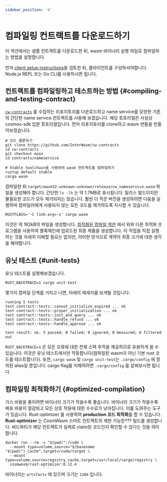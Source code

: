 ```yaml
---
sidebar_position: '4'
---
```


# 컴파일링 컨트랙트를 다운로드하기

이 섹션에서는 샘플 컨트랙트를 다운로드한 뒤,  wasm 바이너리 실행 파일로 컴파일하는 방법을 설명합니다.

먼저 [client setup instructions](03-setting-env.md)을 검토한 뒤, 클라이언트를 구성하셔야합니다. Node.js REPL 또는 Go CLI를 사용하시면 됩니다.

## 컨트랙트를 컴파일링하고 테스트하는 방법 {#compiling-and-testing-contract}

[`cw-contracts`](https://github.com/InterWasm/cw-contracts) 를 수집하는 리포지토리를 다운로드하고 name service를 모방한 기존의 간단한 name service 컨트랙트를 사용해 보겠습니다. 해당 튜토리얼은 사실상 cosmos-sdk 입문 튜토리얼입니다. 먼저 리포지토리를 clone하고 wasm 번들을 만들어보겠습니다.

```shell
# 코드 클론하기
git clone https://github.com/InterWasm/cw-contracts
cd cw-contracts
git checkout main
cd contracts/nameservice

# Stable toolchain을 사용하여 wasm 컨트랙트를 컴파일하기
rustup default stable
cargo wasm
```

컴파일한 뒤 `target/wasm32-unknown-unknown/release/cw_nameservice.wasm` 파일을 생성해야 합니다. 간단한 `ls -lh` 는 약 1.7MB로 표시됩니다. 릴리스 빌드이지만 불필요한 코드가 모두 제거되지는 않습니다. 훨씬 더 작은 버전을 생성하려면 다음을 실행하여 컴파일러에게 사용되지 않는 모든 코드를 제거하도록 지시할 수 있습니다.

```shell
RUSTFLAGS='-C link-arg=-s' cargo wasm
```

이것은 약 162kB의 파일을 생성합니다. [최적화된 컴파일 섹션](#optimized-compilation) 에서 위와 다른 최적화 프로그램을 사용하여 블록체인에 업로드된 최종 제품을 생성합니다. 이 작업을 직접 실행하는 것을 자세히 이해할 필요는 없지만, 이러한 방식으로 계약의 최종 크기에 대한 생각을 해야합니다.

## 유닛 테스트 {#unit-tests}

유닛 테스트를 실행해보겠습니다.

```shell
RUST_BACKTRACE=1 cargo unit-test
```

몇가지 컴파일 단계를 거치고 나면, 아래의 메세지를 보게될 것입니다:

```text
running 5 tests
test contract::tests::cannot_initialize_expired ... ok
test contract::tests::proper_initialization ... ok
test contract::tests::init_and_query ... ok
test contract::tests::handle_refund ... ok
test contract::tests::handle_approve ... ok

test result: ok. 5 passed; 0 failed; 0 ignored; 0 measured; 0 filtered out
```

`RUST_BACKTRACE=1` 은 모든 오류에 대한 전체 스택 추적을 제공하므로 유용하게 쓸 수 있습니다. 이것은 유닛 테스트에서만 작동합니다(컴파일된 wasm이 아닌 기본 rust 코드를 테스트합니다). 또한, `cargo wasm` 및 `cargo unit-test`는 `.cargo/config` 에 정의된 alias일 뿐입니다. cargo flag를 이해하려면 `.cargo/config` 를 살펴보시면 됩니다.

## 컴파일링 최적화하기 {#optimized-compilation}

가스 비용을 줄이려면 바이너리 크기가 작을수록 좋습니다. 바이너리 크기가 작을수록 배포 비용이 절감되고 모든 상호 작용에 대한 수수료가 낮아집니다. 이를 도와주는 도구가 있습니다. <a>Rust-optimizer</a> 를 사용하여 <strong>production 코드 최적화</strong>를 할 수 있습니다. **Rust-optimizer** 는 CosmWasm 스마트 컨트랙트의 재현 가능한??? 빌드를 생성합니다. 써드파티가 해당 컨트랙트가 실제로 claim된 코드인지 확인할 수 있다는 것을 의미합니다.

```shell
docker run --rm -v "$(pwd)":/code \
  --mount type=volume,source="$(basename "$(pwd)")_cache",target=/code/target \
  --mount type=volume,source=registry_cache,target=/usr/local/cargo/registry \
  cosmwasm/rust-optimizer:0.12.4
```

바이너리는 `artifacts` 에 있으며 크기는 `138k` 입니다.
